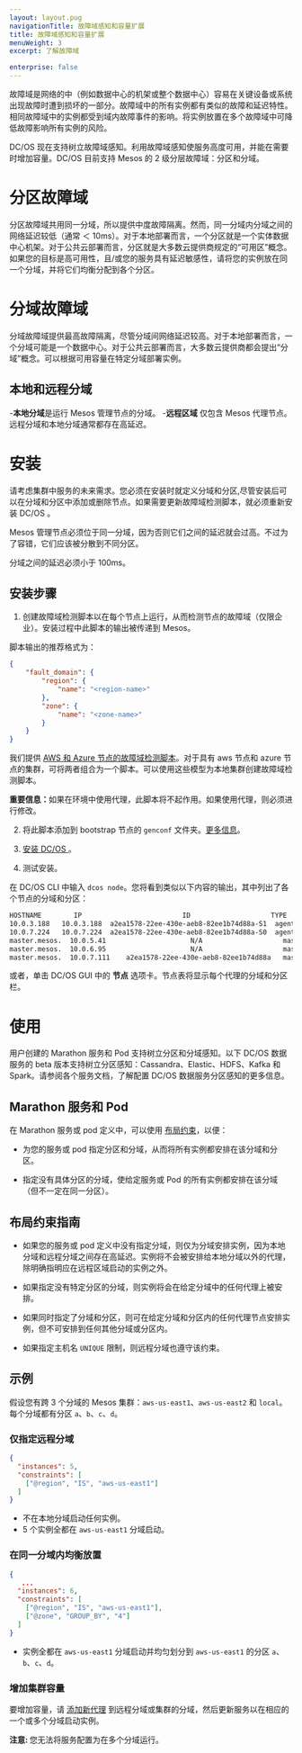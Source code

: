```yaml
---
layout: layout.pug
navigationTitle: 故障域感知和容量扩展
title: 故障域感知和容量扩展
menuWeight: 3
excerpt: 了解故障域

enterprise: false
---
```



故障域是网络的中（例如数据中心的机架或整个数据中心）容易在关键设备或系统出现故障时遭到损坏的一部分。故障域中的所有实例都有类似的故障和延迟特性。相同故障域中的实例都受到域内故障事件的影响。将实例放置在多个故障域中可降低故障影响所有实例的风险。

DC/OS 现在支持树立故障域感知。利用故障域感知使服务高度可用，并能在需要时增加容量。DC/OS 目前支持 Mesos 的 2 级分层故障域：分区和分域。

# 分区故障域
分区故障域共用同一分域，所以提供中度故障隔离。然而，同一分域内分域之间的网络延迟较低（通常 ＜ 10ms）。对于本地部署而言，一个分区就是一个实体数据中心机架。对于公共云部署而言，分区就是大多数云提供商规定的“可用区”概念。如果您的目标是高可用性，且/或您的服务具有延迟敏感性，请将您的实例放在同一个分域，并将它们均衡分配到各个分区。

# 分域故障域

分域故障域提供最高故障隔离，尽管分域间网络延迟较高。对于本地部署而言，一个分域可能是一个数据中心。对于公共云部署而言，大多数云提供商都会提出“分域”概念。可以根据可用容量在特定分域部署实例。

## 本地和远程分域

-**本地分域**是运行 Mesos 管理节点的分域。
-**远程区域** 仅包含 Mesos 代理节点。远程分域和本地分域通常都存在高延迟。

# 安装

请考虑集群中服务的未来需求。您必须在安装时就定义分域和分区,尽管安装后可以在分域和分区中添加或删除节点。如果需要更新故障域检测脚本，就必须重新安装 DC/OS 。

Mesos 管理节点必须位于同一分域，因为否则它们之间的延迟就会过高。不过为了容错，它们应该被分散到不同分区。

分域之间的延迟必须小于 100ms。

## 安装步骤

1. 创建故障域检测脚本以在每个节点上运行，从而检测节点的故障域（仅限企业）。安装过程中此脚本的输出被传递到 Mesos。

脚本输出的推荐格式为：

  ```json
  {
      "fault_domain": {
          "region": {
              "name": "<region-name>"
          },
          "zone": {
              "name": "<zone-name>"
          }
      }
  }
  ```

我们提供 [AWS 和 Azure 节点的故障域检测脚本](https://github.com/dcos/dcos/tree/master/gen/fault-domain-detect)。对于具有 aws 节点和 azure 节点的集群，可将两者组合为一个脚本。可以使用这些模型为本地集群创建故障域检测脚本。

<p class="message--important"><strong>重要信息：</strong>如果在环境中使用代理，此脚本将不起作用。如果使用代理，则必须进行修改。</p>

2. 将此脚本添加到 bootstrap 节点的 `genconf` 文件夹。[更多信息](/dcos/cn/1.11/installing/production/deploying-dcos/installation/#create-a-fault-domain-detection-script)。

1. [安装 DC/OS ](/dcos/cn/1.11/installing/production/deploying-dcos/installation/)。

1. 测试安装。

 在 DC/OS  CLI 中输入 `dcos node`。您将看到类似以下内容的输出，其中列出了各个节点的分域和分区：

  ```bash
  HOSTNAME        IP                         ID                    TYPE               REGION      ZONE
  10.0.3.188   10.0.3.188  a2ea1578-22ee-430e-aeb8-82ee1b74d88a-S1  agent            us-east-1  us-east-1a
  10.0.7.224   10.0.7.224  a2ea1578-22ee-430e-aeb8-82ee1b74d88a-S0  agent            us-east-1  us-east-1b
  master.mesos.  10.0.5.41                     N/A                    master              N/A         N/A
  master.mesos.  10.0.6.95                     N/A                    master           us-east-1  us-east-1b
  master.mesos.  10.0.7.111    a2ea1578-22ee-430e-aeb8-82ee1b74d88a   master (leader)  us-east-1  us-east-1c
  ```


或者，单击 DC/OS  GUI 中的 **节点** 选项卡。节点表将显示每个代理的分域和分区栏。

# 使用

用户创建的 Marathon 服务和 Pod 支持树立分区和分域感知。以下 DC/OS 数据服务的 beta 版本支持树立分区感知：Cassandra、Elastic、HDFS、Kafka 和 Spark。请参阅各个服务文档，了解配置 DC/OS 数据服务分区感知的更多信息。

## Marathon 服务和 Pod

在 Marathon 服务或 pod 定义中，可以使用 [布局约束](/dcos/cn/1.11/deploying-services/marathon-constraints/)，以便：

- 为您的服务或 pod 指定分区和分域，从而将所有实例都安排在该分域和分区。

- 指定没有具体分区的分域，使给定服务或 Pod 的所有实例都安排在该分域（但不一定在同一分区）。

## 布局约束指南

- 如果您的服务或 pod 定义中没有指定分域，则仅为分域安排实例，因为本地分域和远程分域之间存在高延迟。实例将不会被安排给本地分域以外的代理，除明确指明应在远程区域启动的实例之外。

- 如果指定没有特定分区的分域，则实例将会在给定分域中的任何代理上被安排。

- 如果同时指定了分域和分区，则可在给定分域和分区内的任何代理节点安排实例，但不可安排到任何其他分域或分区内。

- 如果指定主机名 `UNIQUE` 限制，则远程分域也遵守该约束。

## 示例

假设您有跨 3 个分域的 Mesos 集群：`aws-us-east1`、`aws-us-east2` 和 `local`。每个分域都有分区 `a`、`b`、`c`、`d`。

### 仅指定远程分域

```json
{
  "instances": 5,
  "constraints": [
    ["@region", "IS", "aws-us-east1"]
  ]
}
```

- 不在本地分域启动任何实例。
- 5 个实例全都在 `aws-us-east1` 分域启动。

### 在同一分域内均衡放置

```json
{
   ...
  "instances": 6,
  "constraints": [
    ["@region", "IS", "aws-us-east1"],
    ["@zone", "GROUP_BY", "4"]
  ]
}
```

- 实例全都在 `aws-us-east1` 分域启动并均匀划分到 `aws-us-east1` 的分区 `a`、`b`、`c`、`d`。

### 增加集群容量

要增加容量，请 [添加新代理](/dcos/cn/1.11/administering-clusters/add-a-node/) 到远程分域或集群的分域，然后更新服务以在相应的一个或多个分域启动实例。

<p class="message--note"><strong>注意: </strong> 您无法将服务配置为在多个分域运行。</p>
